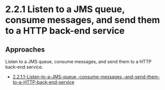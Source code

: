 # 2.2.1 Listen to a JMS queue, consume messages, and send them to a HTTP back-end service

## Approaches

Listen to a JMS queue, consume messages, and send them to a HTTP back-end service.

- [2.2.1.1-Listen-to-a-JMS-queue,-consume-messages,-and-send-them-to-a-HTTP-back-end-service](https://github.com/wso2/product-ei/tree/product-scenarios/product-scenarios/2-Bridging-systems-that-communicate-in-different-protocols/2.2-JMS-to-HTTP-protocol-translation-EI-as-JMS-consumer/2.2.1-Listen-to-a-JMS-queue,-consume-messages,-and-send-them-to-a-HTTP-back-end-service)




